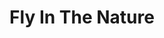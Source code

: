 ---
type: "blog"
image: "/images/featured-03.jpg"
title: "Fly In The Nature"
rating: 4.5
winnerName: "Vincent Adam"
contestAuthorName: "Anthony Soft"
awards: "5,500 + Canon EOS R3"
---